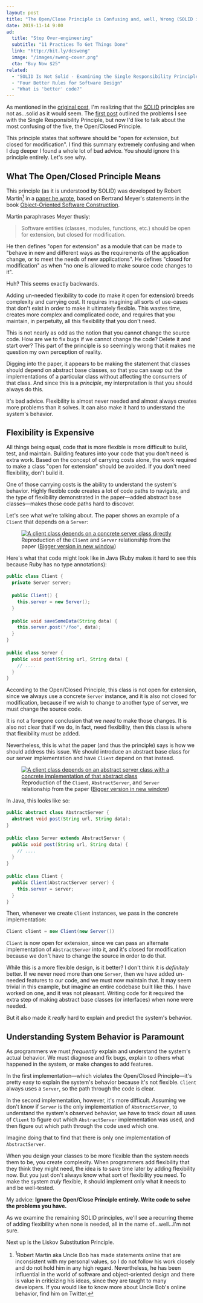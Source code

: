 ```yaml
---
layout: post
title: "The Open/Close Principle is Confusing and, well, Wrong (SOLID is not solid)"
date: 2019-11-14 9:00
ad:
  title: "Stop Over-engineering"
  subtitle: "11 Practices To Get Things Done"
  link: "http://bit.ly/dcsweng"
  image: "/images/sweng-cover.png"
  cta: "Buy Now $25"
related:
  - "SOLID Is Not Solid - Examining the Single Responsibility Principle"
  - "Four Better Rules for Software Design"
  - "What is 'better' code?"
---
```


As mentioned in the [original post][original], I'm realizing that the [SOLID][solid] principles are not as…solid
as it would seem.  The [first post][original] outlined the problems I see with the Single Responsibility
Principle, but now I'd like to talk about the most confusing of the five, the Open/Closed Principle.

[original]: /blog/2019/11/11/solid-is-not-solid-rexamining-the-single-responsibility-principle.html
[solid]: https://en.wikipedia.org/wiki/SOLID

This principle states that software should be "open for extension, but closed for modification". I find this
summary extremely confusing and when I dug deeper I found a whole lot of bad advice.  You should ignore this principle entirely.  Let's see why.

<!-- more -->
<a name="more"></a>
## What The Open/Closed Principle Means

This principle (as it is understood by SOLID) was developed by Robert Martin<a name="back-1"><a href="#1"><sup>1</sup></a></a> in a [paper he wrote](https://web.archive.org/web/20060822033314/http://www.objectmentor.com/resources/articles/ocp.pdf), based on Bertrand Meyer's statements in the book [Object-Oriented Software Construction](https://en.wikipedia.org/wiki/Object-Oriented_Software_Construction).

Martin paraphrases Meyer thusly:

> Software entities (classes, modules, functions, etc.) should be open for extension, but closed for modification.

He then defines "open for extension" as a module that can be made to "behave in new and different ways as the requirements of the application change, or to meet the needs of new applications".  He defines "closed for modification" as when "no one is allowed to make source code changes to it".

Huh?  This seems exactly backwards.  

Adding un-needed flexibility to code (to make it open for extension) breeds complexity and carrying cost. It
requires imagining all sorts of use-cases that don't exist in order to make it ultimately flexible.  This wastes
time, creates more complex and complicated code, and requires that you maintain, in perpetuity, all this flexibility that you don't need.

This is not nearly as odd as the notion that you cannot change the source code.  How are we to fix bugs if we
cannot change the code?  Delete it and start over?  This part of the principle is so seemingly wrong that it makes
me question my own perception of reality.

Digging into the paper, it appears to be making the statement that classes should depend on abstract base classes,
so that you can swap out the implementations of a particular class without affecting the consumers of that
class. And since this is a _principle_, my interpretation is that you should always do this.

It's bad advice.  Flexibility is almost never needed and almost always creates more problems than it solves.  It
can also make it hard to understand the system's behavior.

## Flexibility is Expensive

All things being equal, code that is more flexible is more difficult to build, test, and maintain.  Building
features into your code that you don't need is extra work.  Based on the concept of carrying costs alone, the
work required to make a class "open for extension" should be avoided. If you don't need flexibility, don't build
it.

One of those carrying costs is the ability to understand the system's behavior.  Highly flexible code creates a
lot of code paths to navigate, and the type of flexibility demonstrated in the paper—added abstract base
classes—makes those code paths hard to discover.

Let's see what we're talking about.  The paper shows an example of a `Client` that depends on a `Server`:

<figure>
  <a href="/images/open-closed-client-server.png">
    <img src="/images/open-closed-client-server.png"
         srcset="/images/open-closed-client-server.png 629w,
                 /images/320-open-closed-client-server.png 320w,
                 /images/500-open-closed-client-server.png 500w"
         sizes="(max-width: 320px) 320px,
                (max-width: 500px) 500px,
                629px"
         alt="A client class depends on a concrete server class directly">
  </a>
  <figcaption class="">
    Reproduction of the <code>Client</code> and <code>Server</code> relationship from the paper (<a target="_new" href="/images/open-closed-client-server.png">Bigger version in new window</a>)
  </figcaption>
</figure>

Here's what that code might look like in Java (Ruby makes it hard to see this because Ruby has no type annotations):

```java
public class Client {
  private Server server;

  public Client() {
    this.server = new Server();
  }

  public void saveSomeData(String data) {
    this.server.post("/foo", data);
  }
}

public class Server {
  public void post(String url, String data) {
    // ....
  }
}
```

According to the Open/Closed Principle, this class is not open for extension, since we always use a concrete
`Server` instance, and it is also not closed for modification, because if we wish to change to another type of server, we must change the source code.

It is not a foregone conclusion that we *need* to make those changes.  It is also not clear that if we do, in
fact, need flexibility, then this class is where that flexibility must be added.

Nevertheless, this is what the paper (and thus the principle) says is how we should address this issue.  We should
introduce an abstract base class for our server implementation and have `Client` depend on that instead.

<figure>
  <a href="/images/open-closed-client-abstract-server.png">
    <img src="/images/open-closed-client-abstract-server.png"
         srcset="/images/open-closed-client-abstract-server.png 611w,
                 /images/320-open-closed-client-abstract-server.png 320w,
                 /images/500-open-closed-client-abstract-server.png 500w"
         sizes="(max-width: 320px) 320px,
                (max-width: 500px) 500px,
                611px"
         alt="A client class depends on an abstract server class with a concrete implementation of that abstract class">
  </a>
  <figcaption class="">
    Reproduction of the <code>Client</code>, <code>AbstractServer</code>, and <code>Server</code> relationship from the paper (<a target="_new" href="/images/open-closed-client-abstract-server.png">Bigger version in new window</a>)
  </figcaption>
</figure>


In Java, this looks like so:

```java
public abstract class AbstractServer {
  abstract void post(String url, String data);
}

public class Server extends AbstractServer {
  public void post(String url, String data) {
    // ....
  }
}

public class Client {
  public Client(AbstractServer server) {
    this.server = server;
  }
}
```

Then, whenever we create `Client` instances, we pass in the concrete implementation:

```java 
Client client = new Client(new Server())
```

`Client` is now open for extension, since we can pass an alternate implementation of `AbstractServer` into it, and it's closed for modification because we don't have to change the source in order to do that.

While this is a more flexible design, is it better?  I don't think it is *definitely* better. If we never need
more than one `Server`, then we have added un-needed features to our code, and we must now maintain that.  It may
seem trivial in this example, but imagine an entire codebase built like this.  I have worked on one, and it was
not pleasant.  Writing code for it required the extra step of making abstract base classes (or interfaces) when
none were needed.

But it also made it *really* hard to explain and predict the system's behavior.

<div data-ad></div>

## Understanding System Behavior is Paramount

As programmers we must *frequently* explain and understand the system's actual behavior.  We must diagnose and fix bugs, explain to others what happened in the system, or make changes to add features.

In the first implementation—which violates the Open/Closed Principle—it's pretty easy to explain the system's
behavior because it's not flexible.  `Client` always uses a `Server`, so the path through the code is clear.

In the second implementation, however, it's more difficult. Assuming we don't know if `Server` is the only
implementation of `AbstractServer`, to understand the system's observed behavior, we have to track down all uses
of `Client` to figure out which `AbstractServer` implementation was used, and then figure out which path through
the code used which one.

Imagine doing that to find that there is only one implementation of `AbstractServer`.

When you design your classes to be more flexible than the system needs them to be, you create complexity.  When
programmers add flexibility that they think they might need, the idea is to save time later by adding flexibility
now.  But you just don't always know what sort of flexibility you need.  To make the system *truly* flexible, it
should implement only what it needs to and be well-tested.

My advice: **Ignore the Open/Close Principle entirely. Write code to solve the problems you have.**

As we examine the remaining SOLID principles, we'll see a recurring theme of adding flexibility when none is
needed, all in the name of…well…I'm not sure.

Next up is the Liskov Substitution Principle.

<footer class='footnotes'>
<ol>
<li>
<a name='1'></a>
<sup>1</sup>Robert Martin aka Uncle Bob has made statements online that are inconsistent with my personal values, so I do not follow his work closely and do not hold him in any high regard.  Nevertheless, he has been influential in the world of software and object-oriented design and there is value in criticizing his ideas, since they are taught to many developers.  If you would like to know more about Uncle Bob's online behavior, find him on Twitter.<a href='#back-1'>↩</a>
</li>
</ol>
</footer>
